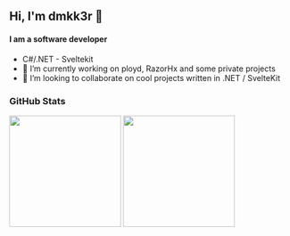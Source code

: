 ## Hi,  I'm dmkk3r 👋
#### I am a software developer

- C#/.NET - Sveltekit 
- 🔭 I’m currently working on ployd, RazorHx and some private projects
- 👯 I’m looking to collaborate on cool projects written in .NET / SvelteKit

### GitHub Stats

<span>
  <img height=200 align="center" src="https://github-readme-stats.vercel.app/api?username=dmkk3r&theme=dark" />
</span>
<span>
  <img height=200 align="center" src="https://github-readme-stats.vercel.app/api/top-langs?username=dmkk3r&layout=donut&langs_count=8&card_width=320&theme=dark" />
</span>
